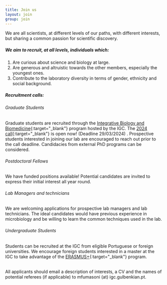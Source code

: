 ```yaml
---
title: Join us
layout: join
group: join
---
```


We are all scientists, at different levels of our paths, with different interests, but sharing a common passion for scientific discovery.

##### We aim to recruit, at all levels,  individuals which:

1. Are curious about science and biology at large.
2. Are generous and altruistic towards the other members, especially the youngest ones.
3. Contribute to the laboratory diversity in terms of gender, ethnicity and social background.

##### Recruitment calls:

###### <i>Graduate Students</i>
Graduate students are recruited through the [Integrative Biology and Biomedicine](https://gulbenkian.pt/ciencia/training/phd-programmes/ibb/){:target="_blank"} program hosted by the IGC. The [2024 call](https://igc.idloom.events/ibb-2024?preview=65c1fc551ca14){:target="_blank"} is open now! (Deadline 29/03/2024) . Prospective students interested in joining our lab are encouraged to reach out prior to the call deadline. Candidacies from external PhD programs can be considered. 

###### <i>Postdoctoral Fellows</i>
We have funded positions available! Potential candidates are invited to express their initial interest all year round.

###### <i>Lab Managers and technicians</i>
We are welcoming applications for prospective lab managers and lab technicians. The ideal candidates would have previous experience in microbiology and be willing to learn the common techniques used in the lab.

###### <i>Undergraduate Students</i>
Students can be recruited at the IGC from eligible Portuguese or foreign universities. We encourage foreign students interested in a master at the IGC to take advantage of the [ERASMUS+](https://erasmus-plus.ec.europa.eu/opportunities/opportunities-for-individuals/students/traineeship-student){:target="_blank"} program.

<br>
All applicants should email a description of interests, a CV and the names of potential referees (if applicable) to mfumasoni (at) igc.gulbenkian.pt.
